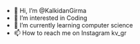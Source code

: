 - 👋 Hi, I’m @KalkidanGirma
- 👀 I’m interested in Coding
- 🌱 I’m currently learning computer science
- 📫 How to reach me on Instagram kv_gr

<!---
KalkidanGirma/KalkidanGirma is a ✨ special ✨ repository because its `README.md` (this file) appears on your GitHub profile.
You can click the Preview link to take a look at your changes.
--->
